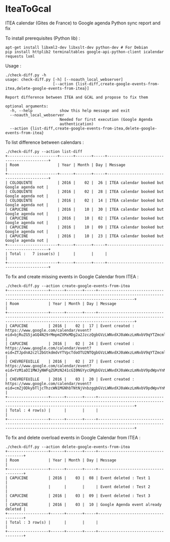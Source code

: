 # IteaToGcal

ITEA calendar (Gites de France) to Google agenda Python sync report and fix

To install prerequisites (Python lib) :

    apt-get install libxml2-dev libxslt-dev python-dev # For Debian
	pip install httplib2 terminaltables google-api-python-client icalendar requests lxml

Usage :

	./check-diff.py -h
	usage: check-diff.py [-h] [--noauth_local_webserver]
	                     [--action {list-diff,create-google-events-from-itea,delete-google-events-from-itea}]
    
	Report difference between ITEA and GCAL and propose to fix them
     
	optional arguments:
	  -h, --help            show this help message and exit
	  --noauth_local_webserver
	                        Needed for first execution (Google Agenda
	                        authentication)
	  --action {list-diff,create-google-events-from-itea,delete-google-events-from-itea}


To list difference between calendars :

	./check-diff.py --action list-diff
	+----------------------+------+-------+-----+--------------------------------------------+
	| Room                 | Year | Month | Day | Message                                    |
	+----------------------+------+-------+-----+--------------------------------------------+
	| COLOQUINTE           | 2016 |    02 |  26 | ITEA calendar booked but Google agenda not |
	| COLOQUINTE           | 2016 |    02 |  28 | ITEA calendar booked but Google agenda not |
	| COLOQUINTE           | 2016 |    02 |  14 | ITEA calendar booked but Google agenda not |
	| CAPUCINE             | 2016 |    10 |  30 | ITEA calendar booked but Google agenda not |
	| CAPUCINE             | 2016 |    10 |  02 | ITEA calendar booked but Google agenda not |
	| CAPUCINE             | 2016 |    10 |  09 | ITEA calendar booked but Google agenda not |
	| CAPUCINE             | 2016 |    10 |  23 | ITEA calendar booked but Google agenda not |
	+----------------------+------+-------+-----+--------------------------------------------+
	| Total :   7 issue(s) |      |       |     |                                            |
	+----------------------+------+-------+-----+--------------------------------------------+

To fix and create missing events in Google Calendar from ITEA :

    ./check-diff.py --action create-google-events-from-itea
	+------------------+------+-------+-----+------------------------------------------------------------------------------------------------------------------------------------------------------------+
	| Room             | Year | Month | Day | Message                                                                                                                                                    |
	+------------------+------+-------+-----+------------------------------------------------------------------------------------------------------------------------------------------------------------+
	| CAPUCINE         | 2016 |    02 |  17 | Event created : https://www.google.com/calendar/event?eid=bjRuZG5jaGQ4N29rMmpmZXMxMDg2a2JzczQgbGVzLWNvdXJ0aWxzLmNvbV9qYTZmcml0bGRrbTFiZ21yMzJsZXVlanBnMEBn |
	| CAPUCINE         | 2016 |    02 |  24 | Event created : https://www.google.com/calendar/event?eid=ZTJpdnA2c2l2bGtkdmdvYTVpcTdoOTU2NTQgbGVzLWNvdXJ0aWxzLmNvbV9qYTZmcml0bGRrbTFiZ21yMzJsZXVlanBnMEBn |
	| CHEVREFEUILLE    | 2016 |    02 |  27 | Event created : https://www.google.com/calendar/event?eid=YzM1aDI1MWJyNWFqZGMzN241cGI0NGYycGMgbGVzLWNvdXJ0aWxzLmNvbV9pdWpvYnMzamwyMTEydTJoMjlwYWY1b2ZzNEBn |
	| CHEVREFEUILLE    | 2016 |    03 |  20 | Event created : https://www.google.com/calendar/event?eid=cmZjODkybTljcThzcWN1MGNhbTNtNjVnbzggbGVzLWNvdXJ0aWxzLmNvbV9pdWpvYnMzamwyMTEydTJoMjlwYWY1b2ZzNEBn |
	+------------------+------+-------+-----+------------------------------------------------------------------------------------------------------------------------------------------------------------+
	| Total : 4 row(s) |      |       |     |                                                                                                                                                            |
	+------------------+------+-------+-----+------------------------------------------------------------------------------------------------------------------------------------------------------------+

To fix and delete overload events in Google Calendar from ITEA :

	./check-diff.py --action delete-google-events-from-itea
	+------------------+------+-------+-----+-------------------------------------+
	| Room             | Year | Month | Day | Message                             |
	+------------------+------+-------+-----+-------------------------------------+
	| CAPUCINE         | 2016 |    03 |  08 | Event deleted : Test 1              |
	|                  |      |       |     | Event deleted : Test 2              |
	| CAPUCINE         | 2016 |    03 |  09 | Event deleted : Test 3              |
	| CAPUCINE         | 2016 |    03 |  10 | Google Agenda event already deleted |
	+------------------+------+-------+-----+-------------------------------------+
	| Total : 3 row(s) |      |       |     |                                     |
	+------------------+------+-------+-----+-------------------------------------+